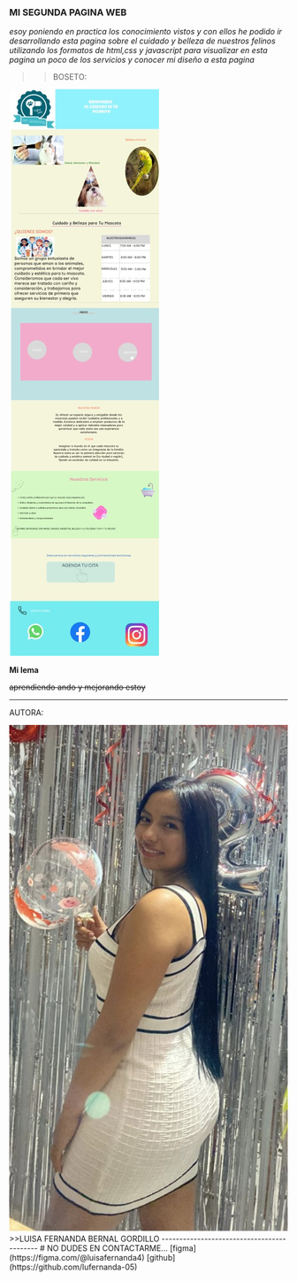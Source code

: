 ### **MI SEGUNDA PAGINA WEB**
_esoy poniendo en practica los conocimiento vistos y con ellos he podido ir desarrollando esta pagina sobre el cuidado y belleza de nuestros felinos utilizando los formatos de html,css y javascript para visualizar en esta pagina un poco de los servicios y conocer mi diseño a esta pagina_

>>BOSETO:
<img src="./assets/figma.jpg" alt="boseto pagina web"/>

__Mi lema__

~~aprendiendo ando y mejorando estoy~~
____________________________________________________
AUTORA:

<img src="./assets/autora.jpg" alt="autoria luisa fer"/>
>>LUISA FERNANDA BERNAL GORDILLO
-------------------------------------------
# NO DUDES EN CONTACTARME...
[figma](https://figma.com/@luisafernanda4)
[github](https://github.com/lufernanda-05)
